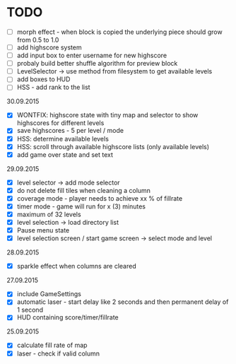 # TODO
- [ ] morph effect - when block is copied the underlying piece should grow from 0.5 to 1.0
- [ ] add highscore system
- [ ] add input box to enter username for new highscore
- [ ] probaly build better shuffle algorithm for preview block
- [ ] LevelSelector -> use method from filesystem to get available levels
- [ ] add boxes to HUD
- [ ] HSS - add rank to the list

30.09.2015
- [x] WONTFIX: highscore state with tiny map and selector to show highscores for different levels
- [x] save highscores - 5 per level / mode
- [x] HSS: determine available levels
- [x] HSS: scroll through available highscore lists (only available levels)
- [x] add game over state and set text

29.09.2015
- [x] level selector -> add mode selector 
- [x] do not delete fill tiles when cleaning a column
- [x] coverage mode - player needs to achieve xx % of fillrate
- [x] timer mode - game will run for x (3) minutes
- [x] maximum of 32 levels
- [x] level selection -> load directory list 
- [x] Pause menu state
- [x] level selection screen / start game screen -> select mode and level

28.09.2015
- [x] sparkle effect when columns are cleared

27.09.2015
- [x] include GameSettings
- [x] automatic laser - start delay like 2 seconds and then permanent delay of 1 second
- [x] HUD containing score/timer/fillrate

25.09.2015

- [x] calculate fill rate of map
- [x] laser - check if valid column